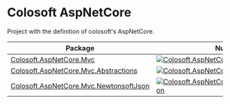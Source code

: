 # Colosoft AspNetCore

Project with the definition of colosoft's AspNetCore.


| Package | NuGet | Downloads |
| ------- | ------------ | --------- |
| [Colosoft.AspNetCore.Mvc](https://www.nuget.org/packages/Colosoft.AspNetCore.Mvc/) | [![Colosoft.AspNetCore.Mvc](https://img.shields.io/nuget/v/Colosoft.AspNetCore.Mvc.svg)](https://www.nuget.org/packages/Colosoft.AspNetCore.Mvc/) | [![Colosoft.AspNetCore.Mvc](https://img.shields.io/nuget/dt/Colosoft.AspNetCore.Mvc.svg)](https://www.nuget.org/packages/Colosoft.AspNetCore.Mvc/) |
| [Colosoft.AspNetCore.Mvc.Abstractions](https://www.nuget.org/packages/Colosoft.AspNetCore.Mvc.Abstractions/) | [![Colosoft.AspNetCore.Mvc.Abstractions](https://img.shields.io/nuget/v/Colosoft.AspNetCore.Mvc.Abstractions.svg)](https://www.nuget.org/packages/Colosoft.AspNetCore.Mvc.Abstractions/) | [![Colosoft.AspNetCore.Mvc.Abstractions](https://img.shields.io/nuget/dt/Colosoft.AspNetCore.Mvc.Abstractions.svg)](https://www.nuget.org/packages/Colosoft.AspNetCore.Mvc.Abstractions/) |
| [Colosoft.AspNetCore.Mvc.NewtonsoftJson](https://www.nuget.org/packages/Colosoft.AspNetCore.Mvc.NewtonsoftJson/) | [![Colosoft.AspNetCore.Mvc.NewtonsoftJson](https://img.shields.io/nuget/v/Colosoft.AspNetCore.Mvc.NewtonsoftJson.svg)](https://www.nuget.org/packages/Colosoft.AspNetCore.Mvc.NewtonsoftJson/) | [![Colosoft.AspNetCore.Mvc.NewtonsoftJson](https://img.shields.io/nuget/dt/Colosoft.AspNetCore.Mvc.NewtonsoftJson.svg)](https://www.nuget.org/packages/Colosoft.AspNetCore.Mvc.NewtonsoftJson/) |


